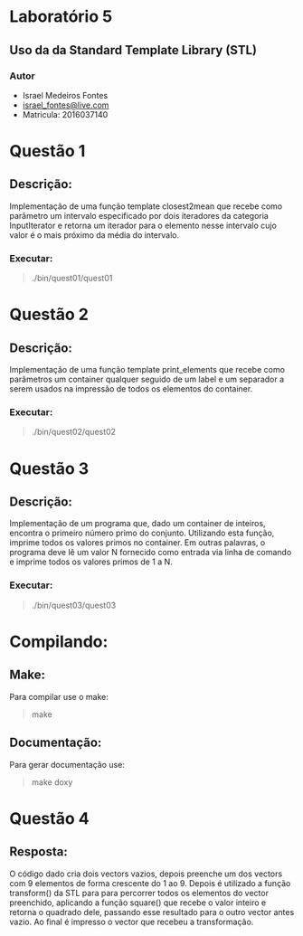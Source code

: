 # Laboratório 5
## Uso da da Standard Template Library (STL)
### Autor
* Israel Medeiros Fontes
* israel_fontes@live.com
* Matricula: 2016037140

# Questão 1
## Descrição:
Implementação de uma função template closest2mean que recebe como parâmetro um intervalo
especificado por dois iteradores da categoria InputIterator e retorna um iterador para o
elemento nesse intervalo cujo valor é o mais próximo da média do intervalo.
### Executar:
> ./bin/quest01/quest01 

# Questão 2
## Descrição:
Implementação de uma função template print_elements que recebe como parâmetros um container
qualquer seguido de um label e um separador a serem usados na impressão de todos os elementos
do container.
### Executar:
> ./bin/quest02/quest02

# Questão 3
## Descrição:
Implementação de um programa que, dado um container de inteiros, encontra
o primeiro número primo do conjunto. Utilizando esta função, imprime todos os valores primos no
container. Em outras palavras, o programa deve lê um valor N fornecido como entrada via linha
de comando e imprime todos os valores primos de 1 a N.
### Executar:
> ./bin/quest03/quest03

# Compilando:
## Make:
Para compilar use o make:
> make

## Documentação:
Para gerar documentação use:
> make doxy

# Questão 4
## Resposta:
O código dado cria dois vectors vazios, depois preenche um dos vectors com 9 elementos de forma 
crescente do 1 ao 9. Depois é utilizado a função transform() da STL para para percorrer todos os
elementos do vector preenchido, aplicando a função square() que recebe o valor inteiro e retorna o
quadrado dele, passando esse resultado para o outro vector antes vazio. Ao final é impresso o vector 
que recebeu a transformação.